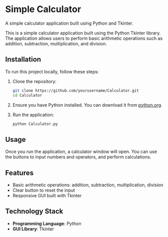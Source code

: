 # Simple Calculator

A simple calculator application built using Python and Tkinter.

This is a simple calculator application built using the Python Tkinter library. The application allows users to perform basic arithmetic operations such as addition, subtraction, multiplication, and division.

## Installation

To run this project locally, follow these steps:

1. Clone the repository:
    ```bash
    git clone https://github.com/yourusername/Calculator.git
    cd Calculator
    ```

2. Ensure you have Python installed. You can download it from [python.org](https://www.python.org/).

3. Run the application:
    ```bash
    python Calculator.py
    ```

## Usage

Once you run the application, a calculator window will open. You can use the buttons to input numbers and operators, and perform calculations.

## Features

- Basic arithmetic operations: addition, subtraction, multiplication, division
- Clear button to reset the input
- Responsive GUI built with Tkinter

## Technology Stack

- **Programming Language**: Python
- **GUI Library**: Tkinter
